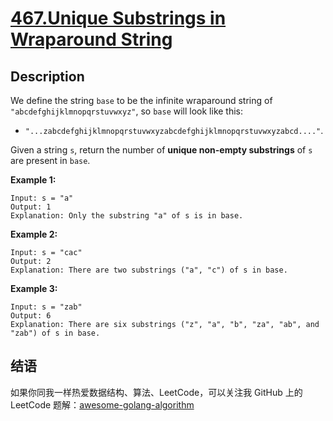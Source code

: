 # [467.Unique Substrings in Wraparound String][title]

## Description
We define the string `base` to be the infinite wraparound string of `"abcdefghijklmnopqrstuvwxyz"`, so `base` will look like this:

- `"...zabcdefghijklmnopqrstuvwxyzabcdefghijklmnopqrstuvwxyzabcd...."`.

Given a string `s`, return the number of **unique non-empty substrings** of `s` are present in `base`.

**Example 1:**

```
Input: s = "a"
Output: 1
Explanation: Only the substring "a" of s is in base.
```

**Example 2:**

```
Input: s = "cac"
Output: 2
Explanation: There are two substrings ("a", "c") of s in base.
```

**Example 3:**

```
Input: s = "zab"
Output: 6
Explanation: There are six substrings ("z", "a", "b", "za", "ab", and "zab") of s in base.
```

## 结语

如果你同我一样热爱数据结构、算法、LeetCode，可以关注我 GitHub 上的 LeetCode 题解：[awesome-golang-algorithm][me]

[title]: https://leetcode.com/problems/unique-substrings-in-wraparound-string/
[me]: https://github.com/kylesliu/awesome-golang-algorithm
